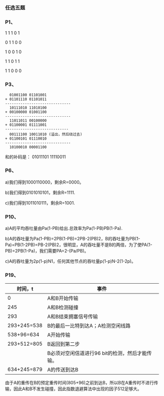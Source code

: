 ### 任选五题

### P1、

1 1 1 0 1 

0 1 1 0 0 

1 0 0 1 0 

1 1 0 1 1 

1 1 0 0 0 



### P3、

```
  01001100 01101001 
+ 01101110 01101011 
------------------------------ 
  10111010 11010100 
+ 00100000 01001100 
------------------------------ 
  11011011 00100000 
+ 01100001 01111001
----------------------------- 
  00111100 10011010 (溢出，然后绕过去) 
+ 01100101 01110010 
------------------------------ 
  10100010 00001100 
```

和的补码是： 01011101 11110011 



### P6、

a)我们得到1000110000，剩余R=0000。

b)我们得到0101010101，剩余R=1111. 

c)我们得到1011010111，剩余R=1001. 



### P10、

a)A的平均吞吐量由Pa(1-PB)给出.总效率为Pa(1-PB)PB(1-Pa).

b)A的吞吐量为Pa(1-PB)=2PB(1-PB)=2PB-2(PB)2，B的吞吐量为PB(1-Pa)=PB(1-2PB)=PB-2(PB)2，很明显，A的吞吐量不是B的两倍，为了使PA(1-PB)=2PB(1-Pa)，我们需要PA=2-(Pa/PB)。

c)A的吞吐量为2p(1-p)N1，任何其他节点的吞吐量p(1-p)N-2(1-2p)。



### P19、

| 时间，t     | 事件                                            |
| ----------- | ----------------------------------------------- |
| 0           | A和B开始传输                                    |
| 245         | A和B检测碰撞                                    |
| 293         | A和B结束拥塞信号传输                            |
| 293+245=538 | B的最后一比特到达A；A检测空闲线路               |
| 538+96=634  | A开始传输                                       |
| 293+512=805 | B返回到第二步                                   |
|             | B必须对空闲信道进行96 bit的检测，然后才能传输。 |
| 634+245=879 | A的传送到达B                                    |

由于A的重传在B的预定重传时间(805+96)之前到达B，所以B在A重传时不进行传输，因此A和B不发生碰撞，因此指数退避算法中出现的因子512足够大。